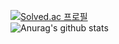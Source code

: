 
[![Solved.ac
프로필](http://mazassumnida.wtf/api/v2/generate_badge?boj=ppm5377)](https://solved.ac/ppm5377)  
![Anurag's github stats](https://github-readme-stats.vercel.app/api?username=PPakSang&show_icons=true&theme=tokyonight)
